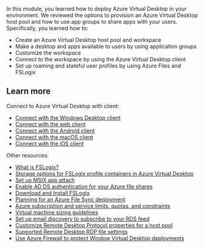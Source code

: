 In this module, you learned how to deploy Azure Virtual Desktop in your environment. We reviewed the options to provision an Azure Virtual Desktop host pool and how to use app groups to share apps with your users. Specifically, you learned how to:

- Create an Azure Virtual Desktop host pool and workspace
- Make a desktop and apps available to users by using application groups
- Customize the workspace
- Connect to the workspace by using the Azure Virtual Desktop client
- Set up roaming and stateful user profiles by using Azure Files and FSLogix

## Learn more

Connect to Azure Virtual Desktop with client:

- [Connect with the Windows Desktop client](/azure/virtual-desktop/connect-windows-7-and-10)
- [Connect with the web client](/azure/virtual-desktop/connect-web)
- [Connect with the Android client](/azure/virtual-desktop/connect-android)
- [Connect with the macOS client](/azure/virtual-desktop/connect-macos)
- [Connect with the iOS client](/azure/virtual-desktop/connect-ios)

Other resources:

- [What is FSLogix?](/fslogix/overview)
- [Storage options for FSLogix profile containers in Azure Virtual Desktop](/azure/virtual-desktop/store-fslogix-profile)
- [Set up MSIX app attach](/azure/virtual-desktop/app-attach)
- [Enable AD DS authentication for your Azure file shares](/azure/storage/files/storage-files-identity-as-ds-enable)
- [Download and Install FSLogix](/fslogix/install-ht)
- [Planning for an Azure File Sync deployment](/azure/storage/files/storage-sync-files-planning)
- [Azure subscription and service limits, quotas, and constraints](/azure/azure-resource-manager/management/azure-subscription-service-limits)
- [Virtual machine sizing guidelines](/windows-server/remote/remote-desktop-services/virtual-machine-recs?context=/azure/virtual-desktop/context/context)
- [Set up email discovery to subscribe to your RDS feed](/windows-server/remote/remote-desktop-services/rds-email-discovery)
- [Customize Remote Desktop Protocol properties for a host pool](/azure/virtual-desktop/customize-rdp-properties)
- [Supported Remote Desktop RDP file settings](/windows-server/remote/remote-desktop-services/clients/rdp-files?context=/azure/virtual-desktop/context/context)
- [Use Azure Firewall to protect Window Virtual Desktop deployments](/azure/firewall/protect-windows-virtual-desktop)
